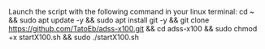 Launch the script with the following command in your linux terminal:
cd ~ && sudo apt update -y && sudo apt install git -y && git clone https://github.com/TatoEb/adss-x100.git && cd adss-x100 && sudo chmod +x startX100.sh && sudo ./startX100.sh
